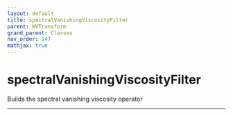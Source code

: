 ```yaml
---
layout: default
title: spectralVanishingViscosityFilter
parent: WVTransform
grand_parent: Classes
nav_order: 147
mathjax: true
---
```


#  spectralVanishingViscosityFilter

Builds the spectral vanishing viscosity operator


---

